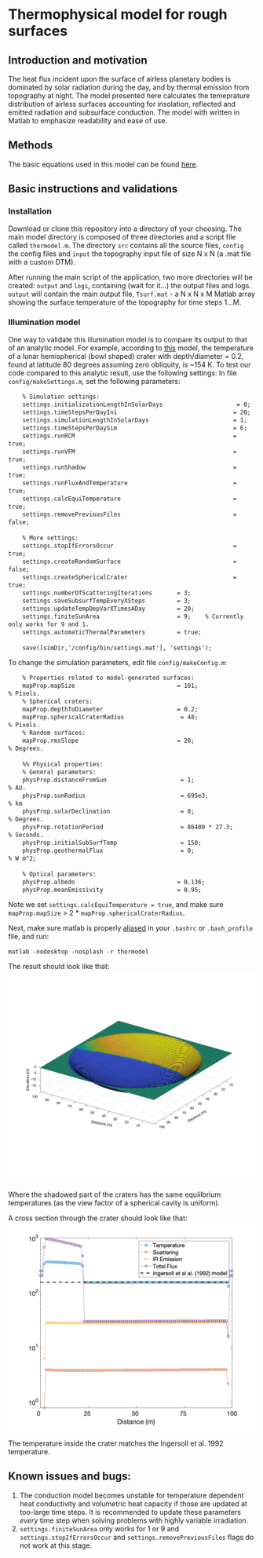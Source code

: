 # Thermophysical model for rough surfaces
## Introduction and motivation
The heat flux incident upon the surface of airless planetary bodies is dominated by solar radiation during the day, and by thermal emission from topography at night. The model presented here calculates the temeprature distribution of airless surfaces accounting for insolation, reflected and emitted radiation and subsurface conduction. The model with written in Matlab to emphasize readability and ease of use. 

## Methods
The basic equations used in this model can be found [here](https://www.sciencedirect.com/science/article/abs/pii/S001910351630656X). 

## Basic instructions and validations
### Installation
Download or clone this repository into a directory of your choosing. The main model directory is composed of three directories and a script file called ```thermodel.m```. The directory ```src``` contains all the source files, ```config``` the config files and ```input``` the topography input file of size N x N (a .mat file with a custom DTM).

After running the main script of the application, two more directories will be created: ```output``` and ```logs```, containing (wait for it...) the output files and logs. ```output``` will contain the main output file, ```Tsurf.mat``` - a N x N x M Matlab array showing the surface temperature of the topography for time steps 1...M.

### Illumination model
One way to validate this illumination model is to compare its output to that of an analytic model. For example, according to [this](https://www.sciencedirect.com/science/article/abs/pii/001910359290016Z) model, the temperature of a lunar hemispherical (bowl shaped) crater with depth/diameter = 0.2, found at latitude 80 degrees assuming zero obliquity, is ~154 K. To test our code compared to this analytic result, use the following settings:
In file ```config/makeSettings.m```, set the following parameters:
```
    % Simulation settings:
    settings.initializationLengthInSolarDays                     = 0;
    settings.timeStepsPerDayIni                                 = 20;
    settings.simulationLengthInSolarDays                        = 1;
    settings.timeStepsPerDaySim                                 = 6;
    settings.runRCM                                             = true;
    settings.runVFM                                             = true;
    settings.runShadow                                          = true;
    settings.runFluxAndTemperature                              = true;
    settings.calcEquiTemperature                                = true;
    settings.removePreviousFiles                                = false;

    % More settings:
    settings.stopIfErrorsOccur                                  = true;
    settings.createRandomSurface                                = false;
    settings.createSphericalCrater                              = true;
    settings.numberOfScatteringIterations       = 3;
    settings.saveSubsurfTempEveryXSteps         = 3;
    settings.updateTempDepVarXTimesADay         = 20;
    settings.finiteSunArea                      = 9;    % Currently only works for 9 and 1.
    settings.automaticThermalParameters         = true;

    save([simDir,'/config/bin/settings.mat'], 'settings');
```

To change the simulation parameters, edit file ```config/makeConfig.m```:
```
    % Properties related to model-generated surfaces:
    mapProp.mapSize                             = 101;                   % Pixels.
    % Spherical craters:
    mapProp.depthToDiameter                     = 0.2;
    mapProp.sphericalCraterRadius                = 48;                   % Pixels.
    % Random surfaces:
    mapProp.rmsSlope                            = 20;                   % Degrees.

    %% Physical properties:
    % General parameters:
    physProp.distanceFromSun                     = 1;                 % AU.
    physProp.sunRadius                           = 695e3;             % km
    physProp.solarDeclination                    = 0;                 % Degrees.
    physProp.rotationPeriod                      = 86400 * 27.3;       % Seconds.
    physProp.initialSubSurfTemp                  = 150;
    physProp.geothermalFlux                      = 0;                    % W m^2;

    % Optical parameters:
    physProp.albedo                             = 0.136;
    physProp.meanEmissivity                     = 0.95;

```

Note we set ```settings.calcEquiTemperature = true```, and make sure ```mapProp.mapSize``` > 2 * ```mapProp.sphericalCraterRadius```.

Next, make sure matlab is properly [aliased](http://manpages.ubuntu.com/manpages/trusty/man1/alias.1posix.html) in your ```.bashrc``` or ```.bash_profile``` file, and run:

``` 
matlab -nodesktop -nosplash -r thermodel 
```

The result should look like that:
![hemispherical crater temperature](./readme/crater_temp.png)

Where the shadowed part of the craters has the same equiilbrium temperatures (as the view factor of a spherical cavity is uniform).

A cross section through the crater should look like that:
![hemispherical crater cross section](./readme/crater_temp_flux_plot.png)

The temperature inside the crater matches the Ingersoll et al. 1992 temperature.

## Known issues and bugs:
1. The conduction model becomes unstable for temperature dependent heat conductivity and volumetric heat capacity if those are updated at too-large time steps. It is recommended to update these parameters *every* time step when solving problems with highly variable irradiation.
2. ```settings.finiteSunArea``` only works for 1 or 9 and ```settings.stopIfErrorsOccur``` and ```settings.removePreviousFiles``` flags do not work at this stage.
